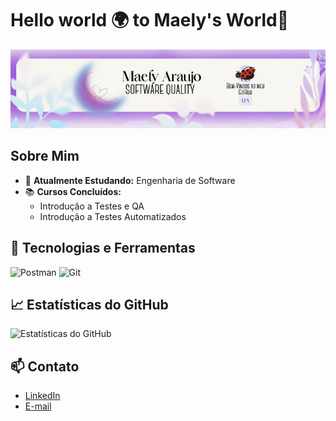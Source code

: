 # Hello world 🌍 to Maely's World🐞

![Banner](https://github.com/MaelyAraujo/MaelyAraujo/blob/main/OFBannerQA.png?raw=true)


## Sobre Mim

- 🌱 **Atualmente Estudando:** Engenharia de Software
- 📚 **Cursos Concluídos:**
  - Introdução a Testes e QA
  - Introdução a Testes Automatizados


## 🔧 Tecnologias e Ferramentas

![Postman](https://img.shields.io/badge/-Postman-FF6C37?style=flat-square&logo=Postman&logoColor=white)
![Git](https://img.shields.io/badge/-Git-F05032?style=flat-square&logo=Git&logoColor=white)


## 📈 Estatísticas do GitHub

![Estatísticas do GitHub](https://github-readme-stats.vercel.app/api?username=MaelyAraujo&show_icons=true&theme=radical)


## 📫 Contato

- [LinkedIn](https://www.linkedin.com/in/maely-ara%C3%BAjo-9a85201b0/?utm_source=share&utm_campaign=share_via&utm_content=profile&utm_medium=ios_app)
- [E-mail](maelyaraujo137@gmail.com)



